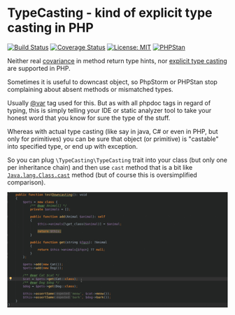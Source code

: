 # TypeCasting - kind of explicit type casting in PHP

[![Build Status](https://travis-ci.com/Sevavietl/TypeCasting.svg?branch=master)](https://travis-ci.com/Sevavietl/TypeCasting)
[![Coverage Status](https://coveralls.io/repos/github/Sevavietl/TypeCasting/badge.svg)](https://coveralls.io/github/Sevavietl/TypeCasting)
[![License: MIT](https://img.shields.io/badge/License-MIT-yellow.svg)](https://opensource.org/licenses/MIT)
[![PHPStan](https://img.shields.io/badge/PHPStan-enabled-brightgreen.svg?style=flat)](https://github.com/phpstan/phpstan)

Neither real [covariance](https://en.wikipedia.org/wiki/Covariance_and_contravariance_(computer_science)) in method return type hints, nor [explicit type casting](https://www.baeldung.com/java-type-casting) are supported in PHP.

Sometimes it is useful to downcast object, so PhpStorm or PHPStan stop complaining about absent methods or mismatched types.

Usually [@var](http://docs.phpdoc.org/references/phpdoc/tags/var.html) tag used for this. But as with all phpdoc tags in regard of typing, this is simply telling your IDE or static analyzer tool to take your honest word that you know for sure the type of the stuff.

Whereas with actual type casting (like say in java, C# or even in PHP, but only for primitives) you can be sure that object (or primitive) is "castable" into specified type, or end up with exception.

So you can plug `\TypeCasting\TypeCasting` trait into your class (but only one per inheritance chain) and then use `cast` method that is a bit like [`Java.lang.Class.cast`](https://www.tutorialspoint.com/java/lang/class_cast.htm) method (but of course this is oversimplified comparison).

![downcasting](images/downcasting.gif)

